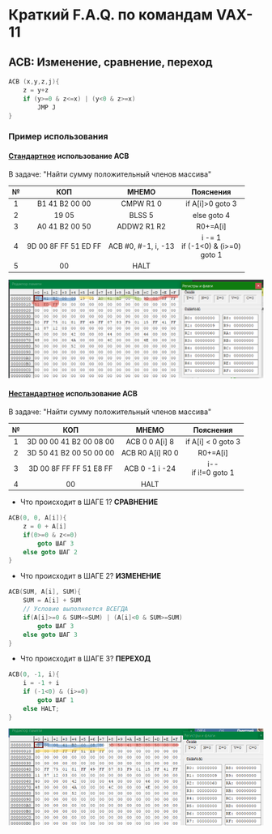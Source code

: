 # Краткий F.A.Q. по командам VAX-11

## ACB: Изменение, сравнение, переход
```C
ACB (x,y,z,j){
    z = y+z
    if (y>=0 & z<=x) | (y<0 & z>=x)
        JMP J
}
```
### Пример использования
#### [Стандартное](../vax/2.2.V4.G6.v11) использование ACB
В задаче: "Найти сумму положительный членов массива"

|  № |  КОП | МНЕМО  |  Пояснения |
|:---:|:---:|:---:|:---:|
| 1 | B1 41 B2 00 00  | CMPW R1 0  |  if A[i]>0 goto 3 |
| 2 | 19 05  | BLSS 5  | else goto 4  |
| 3 | A0 41 B2 00 50  | ADDW2 R1 R2  | R0+=A[i]  |
| 4 | 9D 00 8F FF 51  ED FF |  ACB  #0, #-1, i, -13 | i -= 1  <br> if (-1<0) & (i>=0) <br> goto 1 |
| 5 | 00  |  HALT | |

![1](../img/B1-41-B2-00-00.png)

#### [Нестандартное](../vax/2.2.1.V4.G6.v11) использование ACB
В задаче: "Найти сумму положительный членов массива"

|  № |  КОП | МНЕМО  |  Пояснения |
|:---:|:---:|:---:|:---:|
| 1 |3D 00 00 41 B2 00 08 00  | ACB 0 0 A[i] 8 |  if A[i] < 0 goto 3 |
| 2 | 3D 50 41 B2 00 50 00 00  | ACB R0 A[i] R0 0 | R0+=A[i]  |
| 3 | 3D 00 8F FF FF 51 E8 FF  | ACB 0 -1 i -24  |  i-- <br> if i!=0 goto 1 |
| 4 | 00  |  HALT | |

* Что происходит в ШАГЕ 1? 
**СРАВНЕНИЕ**
```C
ACB(0, 0, A[i]){
    z = 0 + A[i]
    if(0>=0 & z<=0)
        goto ШАГ 3
    else goto ШАГ 2
}
```
* Что происходит в ШАГЕ 2? 
**ИЗМЕНЕНИЕ**
```C
ACB(SUM, A[i], SUM){
    SUM = A[i] + SUM
    // Условие выполняется ВСЕГДА
    if(A[i]>=0 & SUM<=SUM) | (A[i]<0 & SUM>=SUM)
        goto ШАГ 3
    else goto ШАГ 3
}
```
* Что происходит в ШАГЕ 3? 
**ПЕРЕХОД**
```C
ACB(0, -1, i){
    i = -1 + i
    if (-1<0) & (i>=0)
        goto ШАГ 1
    else HALT;
}
```
![2](../img/3D-3D-3D.png)